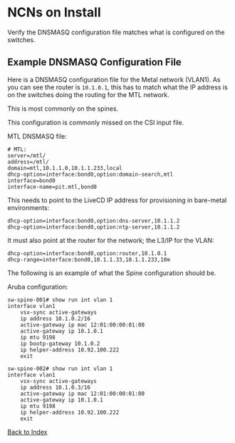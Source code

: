 # NCNs on Install

Verify the DNSMASQ configuration file matches what is configured on the switches.

## Example DNSMASQ Configuration File

Here is a DNSMASQ configuration file for the Metal network (VLAN1). As you can see the router is `10.1.0.1`, this has to match what the IP address is on the switches doing the routing for the MTL network.

This is most commonly on the spines.

This configuration is commonly missed on the CSI input file.

MTL DNSMASQ file:

```text
# MTL:
server=/mtl/
address=/mtl/
domain=mtl,10.1.1.0,10.1.1.233,local
dhcp-option=interface:bond0,option:domain-search,mtl
interface=bond0
interface-name=pit.mtl,bond0
```

This needs to point to the LiveCD IP address for provisioning in bare-metal environments:

```text
dhcp-option=interface:bond0,option:dns-server,10.1.1.2
dhcp-option=interface:bond0,option:ntp-server,10.1.1.2
```

It must also point at the router for the network; the L3/IP for the VLAN:

```text
dhcp-option=interface:bond0,option:router,10.1.0.1
dhcp-range=interface:bond0,10.1.1.33,10.1.1.233,10m
```

The following is an example of what the Spine configuration should be.

Aruba configuration:

```text
sw-spine-001# show run int vlan 1
interface vlan1
    vsx-sync active-gateways
    ip address 10.1.0.2/16
    active-gateway ip mac 12:01:00:00:01:00
    active-gateway ip 10.1.0.1
    ip mtu 9198
    ip bootp-gateway 10.1.0.2
    ip helper-address 10.92.100.222
    exit

sw-spine-002# show run int vlan 1
interface vlan1
    vsx-sync active-gateways
    ip address 10.1.0.3/16
    active-gateway ip mac 12:01:00:00:01:00
    active-gateway ip 10.1.0.1
    ip mtu 9198
    ip helper-address 10.92.100.222
    exit
```

[Back to Index](../index.md)